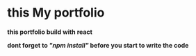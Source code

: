 # this My portfolio

**this portfolio build with react**

**dont forget to *"npm install"* before you start to write the code** 
